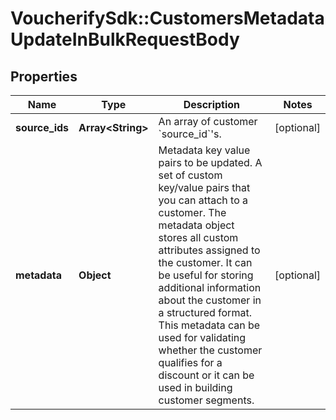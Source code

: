 # VoucherifySdk::CustomersMetadataUpdateInBulkRequestBody

## Properties

| Name | Type | Description | Notes |
| ---- | ---- | ----------- | ----- |
| **source_ids** | **Array&lt;String&gt;** | An array of customer &#x60;source_id&#x60;&#39;s. | [optional] |
| **metadata** | **Object** | Metadata key value pairs to be updated. A set of custom key/value pairs that you can attach to a customer. The metadata object stores all custom attributes assigned to the customer. It can be useful for storing additional information about the customer in a structured format. This metadata can be used for validating whether the customer qualifies for a discount or it can be used in building customer segments. | [optional] |

